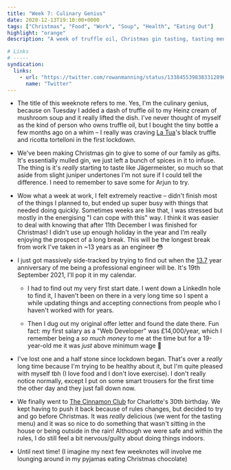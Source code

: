 ```yaml
---
title: "Week 7: Culinary Genius"
date: 2020-12-13T19:10:00+0000
tags: ["Christmas", "Food", "Work", "Soup", "Health", "Eating Out"]
highlight: "orange"
description: "A week of truffle oil, Christmas gin tasting, tasting menus, and trousers that no longer fit."

# Links
# -----
syndication:
  links:
    - url: "https://twitter.com/rowanmanning/status/1338455398383312896"
      name: "Twitter"
---
```


  * The title of this weeknote refers to me. Yes, I'm the culinary genius, because on Tuesday I added a dash of truffle oil to my Heinz cream of mushroom soup and it really lifted the dish. I've never thought of myself as the kind of person who owns truffle oil, but I bought the tiny bottle a few months ago on a whim – I really was craving [La Tua](https://www.latuapasta.com/)'s black truffle and ricotta tortelloni in the first lockdown.

  * We've been making Christmas gin to give to some of our family as gifts. It's essentially mulled gin, we just left a bunch of spices in it to infuse. The thing is it's _really_ starting to taste like Jägermeister, so much so that aside from slight juniper undertones I'm not sure if I could tell the difference. I need to remember to save some for Arjun to try.

  * Wow what a week at work, I felt extremely reactive – didn't finish most of the things I planned to, but ended up super busy with things that needed doing quickly. Sometimes weeks are like that, I was stressed but mostly in the energising "I can cope with this" way. I think it was easier to deal with knowing that after 11th December I was finished for Christmas! I didn't use up enough holiday in the year and I'm really enjoying the prospect of a long break. This will be the longest break from work I've taken in ~13 years as an engineer 😳

  * I just got massively side-tracked by trying to find out when the [13.7](https://www.thegadhian.com/posts/signs-you-have-started-a-cult/) year anniversary of me being a professional engineer will be. It's 19th September 2021, I'll pop it in my calendar.

    * I had to find out my very first start date. I went down a LinkedIn hole to find it, I haven't been on there in a very long time so I spent a while updating things and accepting connections from people who I haven't worked with for years.

    * Then I dug out my original offer letter and found the date there. Fun fact: my first salary as a "Web Developer" was £14,000/year, which I remember being a _so much money_ to me at the time but for a 19-year-old me it was _just_ above minimum wage 🤔

  * I've lost one and a half stone since lockdown began. That's over a _really_ long time because I'm trying to be healthy about it, but I'm quite pleased with myself tbh (I love food and I don't love exercise). I don't really notice normally, except I put on some smart trousers for the first time the other day and they just fall down now.

  * We finally went to [The Cinnamon Club](https://cinnamonclub.com/) for Charlotte's 30th birthday. We kept having to push it back because of rules changes, but decided to try and go before Christmas. It was _really_ delicious (we went for the tasting menu) and it was so nice to do something that wasn't sitting in the house or being outside in the rain! Although we were safe and within the rules, I do still feel a bit nervous/guilty about doing things indoors.

  * Until next time! (I imagine my next few weeknotes will involve me lounging around in my pyjamas eating Christmas chocolate)
